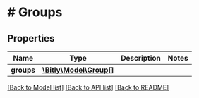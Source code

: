 # # Groups

## Properties

Name | Type | Description | Notes
------------ | ------------- | ------------- | -------------
**groups** | [**\Bitly\Model\Group[]**](Group.md) |  |

[[Back to Model list]](../../README.md#models) [[Back to API list]](../../README.md#endpoints) [[Back to README]](../../README.md)
